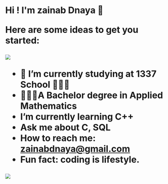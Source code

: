 

<h1> Hi ! I'm zainab Dnaya  👋</hi>

<!--
**zainabdnaya/zainabdnaya** is a ✨ _special_ ✨ repository because its `README.md` (this file) appears on your GitHub profile.-->

Here are some ideas to get you started:

  ![](https://komarev.com/ghpvc/?username=zainabdnaya)
- 🎯 I’m currently studying at 1337 School 👩🏻‍💻
-  👩🏻‍🏫A Bachelor degree in Applied Mathematics
- I’m currently learning C++ </br> 
- Ask me about C, SQL</br>
- How to reach me: zainabdnaya@gmail.com</br>
- Fun fact: coding is lifestyle.</br>


<!-- <img src="https://1337-readme.vercel.app/api/profile?cursus=42cursus&dark=true&login=zdnaya"/>  -->

<a href="https://github.com/zainabdnaya?tab=repositories">
 <img align="center" src="https://github-readme-stats.vercel.app/api?username=zainabdnaya&line_height=40&show_icons=true&theme=algolia">
</a>
<!-- 
<a href="https://github.com/zainabdnaya?tab=repositories">

  <img align = "center" src="https://github-readme-stats.vercel.app/api/top-langs/?username=zainabdnaya&theme=algolia"/>

</a> -->

